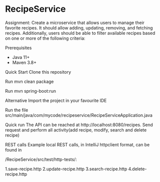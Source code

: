 # RecipeService

Assignment: Create a microservice that allows users to manage their favorite recipes. It should allow adding,
updating, removing, and fetching recipes. Additionally, users should be able to filter available recipes
based on one or more of the following criteria:

Prerequisites

* Java 11+
* Maven 3.8+

Quick Start Clone this repository

Run mvn clean package

Run mvn spring-boot:run

Alternative Import the project in your favourite IDE

Run the file src/main/java/com/mycode/recipeservice/RecipeServiceApplication.java

Quick run The API can be reached at http://localhost:8080/recipes. Send request and perform all activity(add recipe, modify, search and delete recipe)

REST calls
Example local REST calls, in IntelliJ httpclient format, can be found in

/RecipeService/src/test/http-tests/:

1.save-recipe.http
2.update-recipe.http
3.search-recipe.http
4.delete-recipe.http

